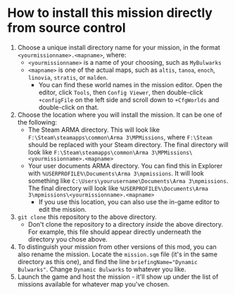 # How to install this mission directly from source control

1. Choose a unique install directory name for your mission, in the format `<yourmissionname>.<mapname>`, where:
    *  `<yourmissionname>` is a name of your choosing, such as `MyBulwarks`
    *  `<mapname>` is one of the actual maps, such as `altis`, `tanoa`, `enoch`, `linovia`, `stratis`, or `malden`.
       *  You can find these world names in the mission editor.  Open the editor, click `Tools`, then `Config Viewer`, then double-click `+configFile` on the left side and scroll down to `+CfgWorlds` and double-click on that.
2. Choose the location where you will install the mission.  It can be one of the following:
   * The Steam ARMA directory.  This will look like `F:\Steam\steamapps\common\Arma 3\MPMissions`, where `F:\Steam` should be replaced with your Steam directory. The final directory will look like `F:\Steam\steamapps\common\Arma 3\MPMissions\<yourmissionname>.<mapname>`
   * Your user documents ARMA directory. You can find this in Explorer with `%USERPROFILE%\Documents\Arma 3\mpmissions`.  It will look something like `C:\Users\yourusername\Documents\Arma 3\mpmissions`.  The final directory will look like `%USERPROFILE%\Documents\Arma 3\mpmissions\<yourmissionname>.<mapname>`
     * If you use this location, you can also use the in-game editor to edit the mission.
3. `git clone` this repository to the above directory.
    * Don't clone the repository to a directory *inside* the above directory. For example, this file should appear directly underneath the directory you chose above.
4. To distinguish your mission from other versions of this mod, you can also rename the mission.  Locate the `mission.sqm` file (it's in the same directory as this one), and find the line `briefingName="Dynamic Bulwarks"`.  Change `Dynamic Bulwarks` to whatever you like.
5. Launch the game and host the mission - it'll show up under the list of missions available for whatever map you've chosen.
